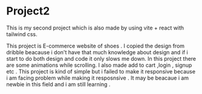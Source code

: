 # Project2

This is my second project which is also made by using vite + react with tailwind css.

This project is E-commerce website of shoes . I copied the design from dribble beacause i don't have that much knowledge about design
and if i start to do both design and code it only slows me down. In this project there are some animations while scrolling. I also made 
add to cart ,login , signup etc . This project is kind of simple but i failed to make it responsive because i am facing problem while
making it resposnsive . It may be beacaue i am newbie in this field and i am still learning .
